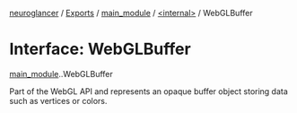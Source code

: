 [neuroglancer](../README.md) / [Exports](../modules.md) / [main\_module](../modules/main_module.md) / [<internal\>](../modules/main_module._internal_.md) / WebGLBuffer

# Interface: WebGLBuffer

[main_module](../modules/main_module.md).[<internal>](../modules/main_module._internal_.md).WebGLBuffer

Part of the WebGL API and represents an opaque buffer object storing data such as vertices or colors.
